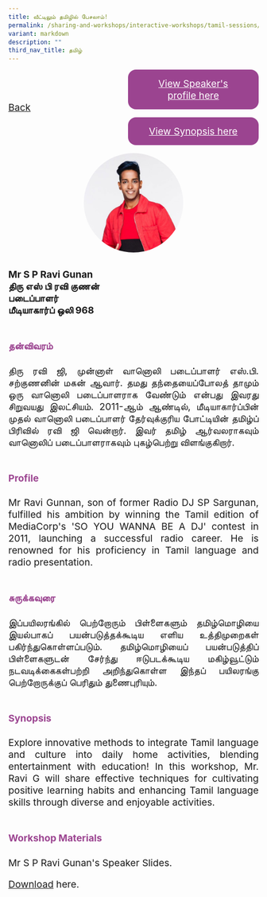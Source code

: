 ```yaml
---
title: வீட்டிலும் தமிழில் பேசலாம்!
permalink: /sharing-and-workshops/interactive-workshops/tamil-sessions/tl4/
variant: markdown
description: ""
third_nav_title: தமிழ்
---
```

<style>
.entry-title{
  font-size: 2.25rem;
  font-weight: 700;
  margin-bottom: 2rem;
  text-align: center;
}
.entry-content p{
  text-align: justify;
}

.entry-title.supported-by{
  margin-bottom: 0;
  margin-top: 3rem;
}

.entry-content .buttons-container{
  align-items: center;
  column-gap: 1rem;
  display: flex;
  flex-wrap: wrap;
  justify-content: center;
}
.entry-content .buttons-container .btn-link{
  background-color: #7431e8;
  border-radius: 0.4rem;
  color: #fff;
  font-size: 1.5rem;
  margin-bottom: 1rem;
  padding: 15px 20px;
  text-align: center;
  text-decoration: none;
  width: 15rem;
}
.entry-content .buttons-container .btn-link:hover{
  background-color: lightgrey;
}

.entry-content.sharing-sessions{
  align-items: center;
  display: flex;
  flex-direction: column;
  row-gap: 1.5rem;
}
.entry-content.sharing-sessions .session-item{
  align-items: flex-start;
  background-color:#d84178;
  border-radius: 0.5rem;
  color: #ffffff;
  row-gap: 2rem;
  display: flex;
  font-size: 1.1rem;
  flex-direction: column;
  line-height: 1.2;
  justify-content: space-between;
  margin-bottom: 2rem;
  padding: 1rem;
  width: 100%;
}
.entry-content.sharing-sessions .session-item .lower-wrapper{
  display: flex;
  flex-direction: column;
  row-gap: 2rem;
  width: 100%;
}
.entry-content.sharing-sessions .session-item .session-link{
  border: 2px solid lightgrey;
  border-radius: 0.5rem;
  padding: 1rem;
  text-align: center;
}
.entry-content.sharing-sessions .session-item .session-link a{
  color: #ffffff;
}

.entry-content.sharing-sessions.malay-sessions .session-item{
  background-color: #a3c864;
}

.entry-content.sharing-sessions.tamil-sessions .session-item,
.entry-content.sharing-sessions.preschools-exhibitors .session-item{
  background-color: #9b4490;
}

.entry-content.sharing-sessions.english-sessions .session-item{
  background-color: #fa0;
}

.entry-content.sharing-sessions.primary-secondary-exhibitors .session-item{
  background-color: #a3c864;
}

.entry-content.sharing-sessions .session-item .session-link:hover{
  background-color: lightgrey;
}

.entry-content.sharing-session-item{
  font-size: 1.2rem;
}
.entry-content.sharing-session-item .sharing-sessions-nav{
  align-items: center;
  column-gap: 1rem;
  display: flex;
  flex-wrap: wrap;
  justify-content: space-between;
  padding-bottom: 1rem;
}
.entry-content.sharing-session-item .sharing-sessions-nav .inner-nav-wrapper{
  column-gap: 1rem;
  display: flex;
  flex: 2;
  flex-wrap: wrap;
  justify-content: flex-end;
  row-gap: 1rem;
}
.entry-content.sharing-session-item .sharing-sessions-nav .inner-nav-wrapper .nav-btn{
  background-color: #d84178;
  border-radius: 1rem;
  color: #fff;
  padding: 1rem 2rem;
  text-align: center;
  width: 100%;
}
.entry-content.sharing-session-item.malay-session .sharing-sessions-nav .inner-nav-wrapper .nav-btn{
  background-color: #a3c864;
}
.entry-content.sharing-session-item.tamil-session .sharing-sessions-nav .inner-nav-wrapper .nav-btn{
  background-color: #9b4490;
}
.entry-content.sharing-session-item.english-session .sharing-sessions-nav .inner-nav-wrapper .nav-btn{
  background-color: #fa0;
}
.entry-content.sharing-session-item .sharing-sessions-nav .inner-nav-wrapper .nav-btn:hover{
  background-color: lightgrey;
}
.entry-content.sharing-session-item .profile-photo-container{
  align-items: center;
  column-gap: 1rem;
  display: flex;
  flex-wrap: wrap;
  justify-content: space-between;
  row-gap: 1rem;
}
.entry-content.sharing-session-item .profile-photo{
  align-items: center;
  column-gap: 2rem;
  display: flex;
  flex-wrap: wrap;
  justify-content: center;
  row-gap: 2rem;
  margin-bottom: 2rem;
}
.entry-content.sharing-session-item .profile-photo img{
  border-radius: 100px;
  width: 200px;
}
.entry-content.sharing-session-item.awardee-item .profile-photo{
  width: 100%;
}
.entry-content.sharing-session-item .profile-name{
  font-weight: 700;
  margin-bottom: 3rem;
}
.entry-content.sharing-session-item h4{
  color: #d84178;
}
.entry-content.sharing-session-item.malay-session h4{
  color: #a3c864;
}
.entry-content.sharing-session-item.tamil-session h4{
  color: #9b4490;
}
.entry-content.sharing-session-item.english-session h4{
  color: #fa0;
}
.entry-content.sharing-session-item.awardee-item h3,
.entry-content.sharing-session-item.awardee-item h4{
  color: #4372d6;
}
.entry-content.sharing-session-item .section-wrapper{
  margin-bottom: 3rem;
}

.entry-content.awardees-container h4{
  font-weight: 700;
  margin-bottom: 3rem;
}
.entry-content.awardees-container a{
  text-decoration: none;
}
.entry-content.awardees-container .section-wrapper{
  margin-bottom: 10rem;
}
.entry-content.awardees-container .section-row{
  column-gap: 1rem;
  display: flex;
  flex-wrap: wrap;
  justify-content: space-around;
  row-gap: 1rem;
}
.entry-content.awardees-container .section-column{
  width: 30%;
}
.entry-content.awardees-container .awardee-wrapper{
  align-items: center;
  display: flex;
  flex-direction: column;
  justify-content: center;
  row-gap: 1rem;
}
.entry-content.awardees-container .awardee-wrapper .awardee-pic{
  width: 10rem;
}
.entry-content.awardees-container .awardee-wrapper .awardee-profile{
  color: #484848;
  text-align: center;
}
.entry-content.awardees-container .awardee-wrapper .name-english{
  font-size: 1.25rem;
  margin-bottom: 1rem;
}
.entry-content.awardees-container .awardee-wrapper .name-chinese{
  font-size: 1.25rem;
  margin-bottom: 1rem;
}

.entry-content .btntop{
  position: fixed;
  float: right;
  bottom: 20px;
  right: 80px;
  z-index: 99;
  boder: none;
  background-color: #3bb9ff;
  cursor: pointer;
  padding: 15px;
  boder-radius: 4px;
  color: #fff;
  font-weight: 600;
}

.coming-soon{
  color: #7431e8;
  font-size: 2rem;
  font-weight: 700;
  margin-top: 3rem;
  text-align: center;
}

@media all and (min-width: 40rem ){
  .entry-content.sharing-sessions{
    align-items: flex-start;
    display: flex;
    flex-direction: column;
    row-gap: 1.5rem;
  }

  
  .entry-content.sharing-sessions .session-item .lower-wrapper{
    align-items: center;
    flex-direction: row;
    justify-content: space-between;
  }

  .entry-content.sharing-session-item .sharing-sessions-nav .inner-nav-wrapper .nav-btn{
    width: 45%;
  }
}
</style>

<div class="entry-content sharing-session-item tamil-session">
<div class="sharing-sessions-nav">
<a href="/sharing-and-workshops/interactive-workshops/tamil-sessions/">Back</a>
<div class="inner-nav-wrapper">
<a class="nav-btn" href="#C1">View Speaker's profile here</a>
<a class="nav-btn" href="#C2">View Synopsis here</a>
</div>
</div>

<div class="profile-photo">
<img alt="S P Ravi Gunan" src="/images/Interactive_workshops/s-p-ravi-gunan.jpg">
</div>

<div class="profile-name">
Mr S P Ravi Gunan<br>
திரு எஸ் பி ரவி குணன்<br>
படைப்பாளர்<br>
மீடியாகார்ப் ஒலி 968
</div>

<div class="section-wrapper">
<h4 id="C1">தன்விவரம்</h4>
<p>
திரு ரவி ஜி, முன்னாள் வானொலி படைப்பாளர் எஸ்.பி. சற்குணனின் மகன் ஆவார். தமது தந்தையைப்போலத் தாமும் ஒரு வானொலி படைப்பாளராக வேண்டும் என்பது இவரது சிறுவயது இலட்சியம். 2011-ஆம் ஆண்டில், மீடியாகார்ப்பின் முதல் வானொலி படைப்பாளர் தேர்வுக்குரிய போட்டியின் தமிழ்ப் பிரிவில் ரவி ஜி வென்றார். இவர் தமிழ் ஆர்வலராகவும் வானொலிப் படைப்பாளராகவும் புகழ்பெற்று விளங்குகிறார்.
</p>
</div>

<div class="section-wrapper">
<h4>Profile</h4>
<p>
Mr Ravi Gunnan, son of former Radio DJ SP Sargunan, fulfilled his ambition by winning the Tamil edition of MediaCorp's 'SO YOU WANNA BE A DJ' contest in 2011, launching a successful radio career. He is renowned for his proficiency in Tamil language and radio presentation.
</p>
</div>

<div class="section-wrapper">
<h4 id="C2">சுருக்கவுரை</h4> 
<p>
இப்பயிலரங்கில் பெற்றோரும் பிள்ளைகளும் தமிழ்மொழியை இயல்பாகப் பயன்படுத்தக்கூடிய எளிய  உத்திமுறைகள் பகிர்ந்துகொள்ளப்படும். தமிழ்மொழியைப் பயன்படுத்திப் பிள்ளைகளுடன் சேர்ந்து ஈடுபடக்கூடிய  மகிழ்வூட்டும் நடவடிக்கைகள்பற்றி அறிந்துகொள்ள இந்தப் பயிலரங்கு பெற்றோருக்குப் பெரிதும் துணைபுரியும்.
</p>
</div>

<div class="section-wrapper">
<h4>Synopsis</h4> 
<p>
Explore innovative methods to integrate Tamil language and culture into daily home activities, blending entertainment with education!  In this workshop, Mr. Ravi G will share effective techniques for cultivating positive learning habits and enhancing Tamil language skills through diverse and enjoyable activities. 
</p>
</div>

<div class="section-wrapper">
	    <h4>Workshop Materials</h4>
    <p>Mr S P Ravi Gunan's Speaker Slides.</p>
    <p><a download="RAVI G - to upload.pdf" target="_blank" href="https://drive.google.com/uc?export=download&amp;id=1vmQa9vAJlRvbI9ufUpNXd47EchOvrX2d">Download</a> here.</p>
</div>
</div>